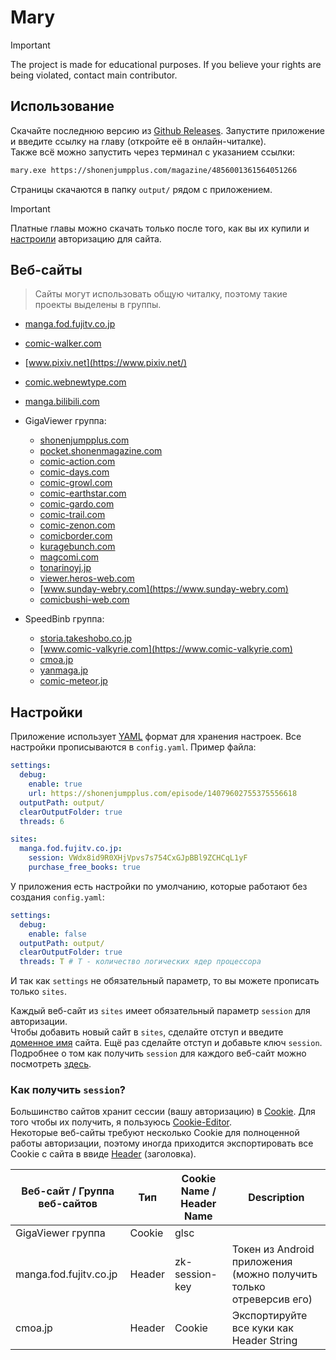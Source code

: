 # Mary

> [!IMPORTANT]
> The project is made for educational purposes. If you believe your rights are being violated, contact main contributor.

## Использование

Скачайте последнюю версию из [Github Releases](https://github.com/sekiju/mary/releases/latest). Запустите приложение и введите ссылку на главу (откройте её в онлайн-читалке).<br>
Также всё можно запустить через терминал с указанием ссылки:

```bash
mary.exe https://shonenjumpplus.com/magazine/4856001361564051266
```

Страницы скачаются в папку `output/` рядом с приложением.

> [!IMPORTANT]
> Платные главы можно скачать только после того, как вы их купили и [настроили](#настройки) авторизацию для сайта.

## Веб-сайты

> Сайты могут использовать общую читалку, поэтому такие проекты выделены в группы.

- [manga.fod.fujitv.co.jp](https://manga.fod.fujitv.co.jp/)
- [comic-walker.com](https://comic-walker.com/)
- [www.pixiv.net](https://www.pixiv.net/)
- [comic.webnewtype.com](https://comic.webnewtype.com)
- [manga.bilibili.com](https://manga.bilibili.com)


- GigaViewer группа:
    - [shonenjumpplus.com](https://shonenjumpplus.com/)
    - [pocket.shonenmagazine.com](https://pocket.shonenmagazine.com)
    - [comic-action.com](https://comic-action.com)
    - [comic-days.com](https://comic-days.com)
    - [comic-growl.com](https://comic-growl.com)
    - [comic-earthstar.com](https://comic-earthstar.com)
    - [comic-gardo.com](https://comic-gardo.com)
    - [comic-trail.com](https://comic-trail.com)
    - [comic-zenon.com](https://comic-zenon.com)
    - [comicborder.com](https://comicborder.com)
    - [kuragebunch.com](https://kuragebunch.com)
    - [magcomi.com](https://magcomi.com)
    - [tonarinoyj.jp](https://tonarinoyj.jp)
    - [viewer.heros-web.com](https://viewer.heros-web.com)
    - [www.sunday-webry.com](https://www.sunday-webry.com)
    - [comicbushi-web.com](https://comicbushi-web.com)


- SpeedBinb группа:
    - [storia.takeshobo.co.jp](https://storia.takeshobo.co.jp)
    - [www.comic-valkyrie.com](https://www.comic-valkyrie.com)
    - [cmoa.jp](https://cmoa.jp)
    - [yanmaga.jp](https://yanmaga.jp)
    - [comic-meteor.jp](https://comic-meteor.jp)

## Настройки

Приложение использует [YAML](https://yaml.org/spec/1.2.2/) формат для хранения настроек. Все настройки прописываются
в `config.yaml`. Пример файла:

```yaml
settings:
  debug:
    enable: true
    url: https://shonenjumpplus.com/episode/14079602755375556618
  outputPath: output/
  clearOutputFolder: true
  threads: 6

sites:
  manga.fod.fujitv.co.jp:
    session: VWdx8id9R0XHjVpvs7s754CxGJpBBl9ZCHCqL1yF
    purchase_free_books: true
```

У приложения есть настройки по умолчанию, которые работают без создания `config.yaml`:

```yaml
settings:
  debug:
    enable: false
  outputPath: output/
  clearOutputFolder: true
  threads: T # T - количество логических ядер процессора
```

И так как `settings` не обязательный параметр, то вы можете прописать только `sites`.

Каждый веб-сайт из `sites` имеет обязательный параметр `session` для авторизации.<br>
Чтобы добавить новый сайт в `sites`, сделайте отступ и введите [доменное имя](https://blog.skillfactory.ru/wp-content/uploads/2023/02/domen-4-3253604.png) сайта. Ещё раз сделайте отступ и добавьте ключ `session`.
Подробнее о том как получить `session` для каждого веб-сайт можно посмотреть [здесь](#как-получить-session).

### Как получить `session`?

Большинство сайтов хранит сессии (вашу авторизацию) в [Cookie](https://developer.mozilla.org/en-US/docs/Web/HTTP/Cookies). Для того чтобы их получить, я пользуюсь [Cookie-Editor](https://cookie-editor.com).<br>
Некоторые веб-сайты требуют несколько Cookie для полноценной работы авторизации, поэтому иногда приходится экспортировать все Cookie с сайта в ввиде [Header](https://developer.mozilla.org/en-US/docs/Web/HTTP/Headers) (заголовка).

| Веб-сайт / Группа веб-сайтов | Тип    | Cookie Name / Header Name | Description                                                        |
|------------------------------|--------|---------------------------|--------------------------------------------------------------------|
| GigaViewer группа            | Cookie | glsc                      |                                                                    |
| manga.fod.fujitv.co.jp       | Header | zk-session-key            | Токен из Android приложения (можно получить только отреверсив его) |
| cmoa.jp                      | Header | Cookie                    | Экспортируйте все куки как Header String                           |